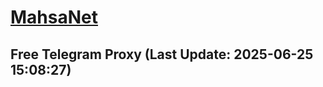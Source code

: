 
# [MahsaNet](https://t.me/mahsa_net)
## Free Telegram Proxy (Last Update: 2025-06-25 15:08:27)

    